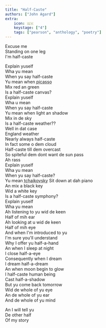 ```yaml
---
title: "Half-Caste"
authors: ["John Agard"]
extra:
    icon: 🇬🇾
    keystage: ["4"]
    tags: ["pearson", "anthology", "poetry"]
---
```

  

Excuse me  
Standing on one leg  
I'm half-caste  
  
Explain yuself  
Wha yu mean  
When yu say half-caste  
Yu mean when <abbr title="Pablo Picasso, renowned C20th painter">picasso</abbr>  
Mix red an green  
Is a half-caste canvas?  
Explain yuself  
Wha u mean  
When yu say half-caste  
Yu mean when light an shadow  
Mix in de sky  
Is a half-caste weather??  
Well in dat case  
England weather  
Nearly always half-caste  
In fact some o dem cloud  
Half-caste till dem overcast  
So spiteful dem dont want de sun pass  
Ah rass  
Explain yuself  
Wha yu mean  
When yu say half-caste?  
Yu mean <abbr title="Pytor Tchaikovsky, great Russian composer of late C19th">tchaikovsky</abbr>
Sit down at dah piano  
An mix a black key  
Wid a white key  
Is a half-caste symphony?  
Explain yuself  
Wha yu mean  
Ah listening to yu wid de keen  
Half of mih ear  
Ah looking at u wid de keen  
Half of mih eye  
And when I'm introduced to yu  
I'm sure you'll understand  
Why I offer yu half-a-hand  
An when I sleep at night  
I close half-a-eye  
Consequently when I dream  
I dream half-a-dream  
An when moon begin to glow  
I half-caste human being  
Cast half-a-shadow  
But yu come back tomorrow  
Wid de whole of yu eye  
An de whole of yu ear  
And de whole of yu mind  
  
An I will tell yu  
De other half  
Of my story  
  